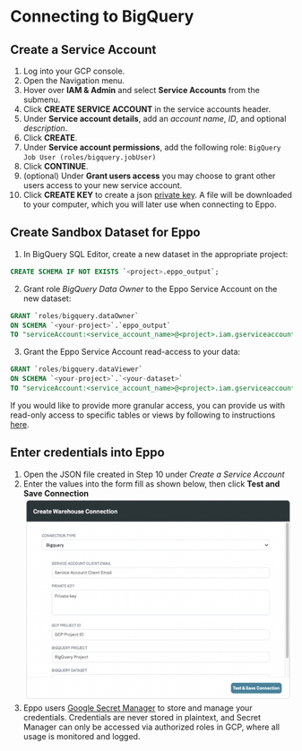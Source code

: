 # Connecting to BigQuery

## Create a Service Account

1. Log into your GCP console.
2. Open the Navigation menu.
3. Hover over **IAM & Admin** and select **Service Accounts** from the submenu.
4. Click **CREATE SERVICE ACCOUNT** in the service accounts header.
5. Under **Service account details**, add an _account name_, _ID_, and optional _description_.
6. Click **CREATE**.
7. Under **Service account permissions**, add the following role: `BigQuery Job User (roles/bigquery.jobUser)`
8. Click **CONTINUE**.
9. (optional) Under **Grant users access** you may choose to grant other users access to your new service account.
10. Click **CREATE KEY** to create a json [private key](https://cloud.google.com/iam/docs/creating-managing-service-account-keys).
    A file will be downloaded to your computer, which you will later use when connecting to
    Eppo.

## Create Sandbox Dataset for Eppo

1. In BigQuery SQL Editor, create a new dataset in the appropriate project:

```sql
CREATE SCHEMA IF NOT EXISTS `<project>.eppo_output`;
```

2. Grant role _BigQuery Data Owner_ to the Eppo Service Account on the new dataset:

```sql
GRANT `roles/bigquery.dataOwner`
ON SCHEMA `<your-project>`.`eppo_output`
TO "serviceAccount:<service_account_name>@<project>.iam.gserviceaccount.com";
```

3. Grant the Eppo Service Account read-access to your data:

```sql
GRANT `roles/bigquery.dataViewer`
ON SCHEMA `<your-project>`.`<your-dataset>`
TO "serviceAccount:<service_account_name>@<project>.iam.gserviceaccount.com";
```

If you would like to provide more granular access, you can provide us with read-only access to specific tables or views by following to instructions [here](https://cloud.google.com/bigquery/docs/table-access-controls-intro).

## Enter credentials into Eppo

1. Open the JSON file created in Step 10 under _Create a Service Account_
2. Enter the values into the form fill as shown below, then click **Test and Save Connection**
   ![Bigquery warehouse connection](../../../static/img/connecting-data/bigquery-warehouse-connection.png)
3. Eppo users [Google Secret Manager](https://cloud.google.com/secret-manager) to store and manage your credentials. Credentials are never stored in plaintext, and Secret Manager can only be accessed via authorized roles in GCP, where all usage is monitored and logged.
